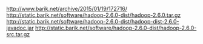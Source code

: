 http://www.barik.net/archive/2015/01/19/172716/
http://static.barik.net/software/hadoop-2.6.0-dist/hadoop-2.6.0.tar.gz
http://static.barik.net/software/hadoop-2.6.0-dist/hadoop-dist-2.6.0-javadoc.jar
http://static.barik.net/software/hadoop-2.6.0-dist/hadoop-2.6.0-src.tar.gz